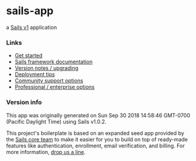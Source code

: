 # sails-app

a [Sails v1](https://sailsjs.com) application


### Links

+ [Get started](https://sailsjs.com/get-started)
+ [Sails framework documentation](https://sailsjs.com/documentation)
+ [Version notes / upgrading](https://sailsjs.com/documentation/upgrading)
+ [Deployment tips](https://sailsjs.com/documentation/concepts/deployment)
+ [Community support options](https://sailsjs.com/support)
+ [Professional / enterprise options](https://sailsjs.com/enterprise)


### Version info

This app was originally generated on Sun Sep 30 2018 14:58:46 GMT-0700 (Pacific Daylight Time) using Sails v1.0.2.

<!-- Internally, Sails used [`sails-generate@1.15.28`](https://github.com/balderdashy/sails-generate/tree/v1.15.28/lib/core-generators/new). -->


This project's boilerplate is based on an expanded seed app provided by the [Sails core team](https://sailsjs.com/about) to make it easier for you to build on top of ready-made features like authentication, enrollment, email verification, and billing.  For more information, [drop us a line](https://sailsjs.com/support).


<!--
Note:  Generators are usually run using the globally-installed `sails` CLI (command-line interface).  This CLI version is _environment-specific_ rather than app-specific, thus over time, as a project's dependencies are upgraded or the project is worked on by different developers on different computers using different versions of Node.js, the Sails dependency in its package.json file may differ from the globally-installed Sails CLI release it was originally generated with.  (Be sure to always check out the relevant [upgrading guides](https://sailsjs.com/upgrading) before upgrading the version of Sails used by your app.  If you're stuck, [get help here](https://sailsjs.com/support).)
-->

